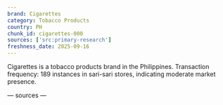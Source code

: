 ```yaml
---
brand: Cigarettes
category: Tobacco Products
country: PH
chunk_id: cigarettes-000
sources: ['src:primary-research']
freshness_date: 2025-09-16
---
```


Cigarettes is a tobacco products brand in the Philippines. Transaction frequency: 189 instances in sari-sari stores, indicating moderate market presence.

— sources —

